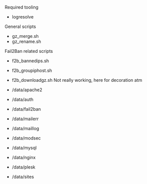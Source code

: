 Required tooling
- logresolve

General scripts
- gz_merge.sh
- gz_rename.sh

Fail2Ban related scripts
- f2b_bannedips.sh
- f2b_groupiphost.sh		
- f2b_downloadgz.sh		Not really working, here for decoration atm


- /data/apache2
- /data/auth
- /data/fail2ban
- /data/mailerr
- /data/maillog
- /data/modsec
- /data/mysql
- /data/nginx
- /data/plesk
- /data/sites
